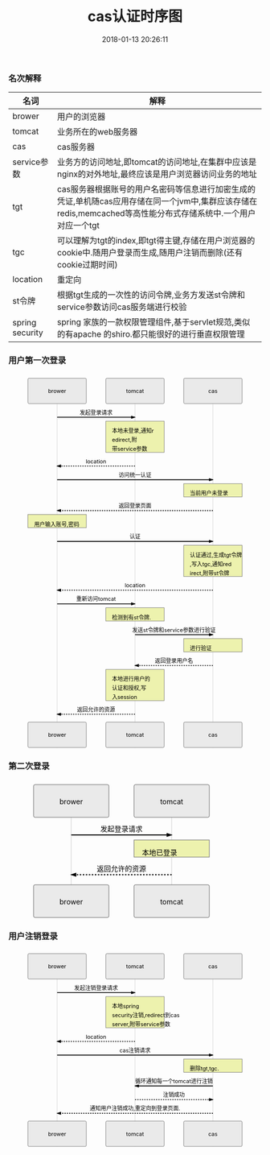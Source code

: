 ﻿---
layout: post
date: 2018-01-13 20:26:11
title: cas认证时序图
keys: cas认证时序图
tags: cas
---

### 名次解释

|名词|解释|
--|--
brower|用户的浏览器|
tomcat|业务所在的web服务器|
cas|cas服务器|
service参数|业务方的访问地址,即tomcat的访问地址,在集群中应该是nginx的对外地址,最终应该是用户浏览器访问业务的地址|
tgt|cas服务器根据账号的用户名密码等信息进行加密生成的凭证,单机随cas应用存储在同一个jvm中,集群应该存储在redis,memcached等高性能分布式存储系统中.一个用户对应一个tgt|
tgc|可以理解为tgt的index,即tgt得主键,存储在用户浏览器的cookie中.随用户登录而生成,随用户注销而删除(还有cookie过期时间)
location|重定向|
st令牌|根据tgt生成的一次性的访问令牌,业务方发送st令牌和service参数访问cas服务端进行校验|
spring security|spring 家族的一款权限管理组件,基于servlet规范,类似的有apache 的shiro.都只能很好的进行垂直权限管理|

<h3 id="用户第一次登录">用户第一次登录</h3>
<div class="mermaid"><svg xmlns="http://www.w3.org/2000/svg" id="mermaid-svg-4ZI7kiYi3OFVq8hP" height="100%" width="100%" style="max-width:650px;" viewBox="-50 -10 650 957"><g></g><g><line id="actor110" x1="75" y1="5" x2="75" y2="946" class="actor-line" stroke-width="0.5px" stroke="#999"></line><rect x="0" y="0" fill="#eaeaea" stroke="#666" width="150" height="65" rx="3" ry="3" class="actor"></rect><text x="75" y="32.5" style="text-anchor: middle;" dominant-baseline="central" alignment-baseline="central" class="actor"><tspan x="75" dy="0">brower</tspan></text></g><g><line id="actor111" x1="275" y1="5" x2="275" y2="946" class="actor-line" stroke-width="0.5px" stroke="#999"></line><rect x="200" y="0" fill="#eaeaea" stroke="#666" width="150" height="65" rx="3" ry="3" class="actor"></rect><text x="275" y="32.5" style="text-anchor: middle;" dominant-baseline="central" alignment-baseline="central" class="actor"><tspan x="275" dy="0">tomcat</tspan></text></g><g><line id="actor112" x1="475" y1="5" x2="475" y2="946" class="actor-line" stroke-width="0.5px" stroke="#999"></line><rect x="400" y="0" fill="#eaeaea" stroke="#666" width="150" height="65" rx="3" ry="3" class="actor"></rect><text x="475" y="32.5" style="text-anchor: middle;" dominant-baseline="central" alignment-baseline="central" class="actor"><tspan x="475" dy="0">cas</tspan></text></g><defs><marker id="arrowhead" refX="5" refY="2" markerWidth="6" markerHeight="4" orient="auto"><path d="M 0,0 V 4 L6,2 Z"></path></marker></defs><defs><marker id="crosshead" markerWidth="15" markerHeight="8" orient="auto" refX="16" refY="4"><path fill="black" stroke="#000000" stroke-width="1px" d="M 9,2 V 6 L16,4 Z" style="stroke-dasharray: 0, 0;"></path><path fill="none" stroke="#000000" stroke-width="1px" d="M 0,1 L 6,7 M 6,1 L 0,7" style="stroke-dasharray: 0, 0;"></path></marker></defs><g><text x="175" y="93" class="messageText" style="text-anchor: middle;">发起登录请求</text><line x1="75" y1="100" x2="275" y2="100" class="messageLine0" stroke-width="2" stroke="black" marker-end="url(#arrowhead)" style="fill: none;"></line></g><g><rect x="200" y="110" fill="#EDF2AE" stroke="#666" width="150" height="80" rx="0" ry="0" class="note"></rect><text x="216" y="140" fill="black" class="noteText"><tspan x="216">本地未登录,通知r</tspan><tspan dy="23" x="216">edirect,附</tspan><tspan dy="23" x="216">带service参数</tspan></text></g><g><text x="175" y="218" class="messageText" style="text-anchor: middle;">location</text><line x1="275" y1="225" x2="75" y2="225" class="messageLine1" stroke-width="2" stroke="black" marker-end="url(#arrowhead)" style="stroke-dasharray: 3, 3; fill: none;"></line></g><g><text x="275" y="253" class="messageText" style="text-anchor: middle;">访问统一认证</text><line x1="75" y1="260" x2="475" y2="260" class="messageLine0" stroke-width="2" stroke="black" marker-end="url(#arrowhead)" style="fill: none;"></line></g><g><rect x="400" y="270" fill="#EDF2AE" stroke="#666" width="150" height="34" rx="0" ry="0" class="note"></rect><text x="416" y="300" fill="black" class="noteText"><tspan x="416" fill="black">当前用户未登录</tspan></text></g><g><text x="275" y="332" class="messageText" style="text-anchor: middle;">返回登录页面</text><line x1="475" y1="339" x2="75" y2="339" class="messageLine1" stroke-width="2" stroke="black" marker-end="url(#arrowhead)" style="stroke-dasharray: 3, 3; fill: none;"></line></g><g><rect x="0" y="349" fill="#EDF2AE" stroke="#666" width="150" height="34" rx="0" ry="0" class="note"></rect><text x="16" y="379" fill="black" class="noteText"><tspan x="16" fill="black">用户输入账号,密码</tspan></text></g><g><text x="275" y="411" class="messageText" style="text-anchor: middle;">认证</text><line x1="75" y1="418" x2="475" y2="418" class="messageLine0" stroke-width="2" stroke="black" marker-end="url(#arrowhead)" style="fill: none;"></line></g><g><rect x="400" y="428" fill="#EDF2AE" stroke="#666" width="150" height="80" rx="0" ry="0" class="note"></rect><text x="416" y="458" fill="black" class="noteText"><tspan x="416">认证通过,生成tgt令牌</tspan><tspan dy="23" x="416">,写入tgc,通知red</tspan><tspan dy="23" x="416">irect,附带st令牌</tspan></text></g><g><text x="275" y="536" class="messageText" style="text-anchor: middle;">location</text><line x1="475" y1="543" x2="75" y2="543" class="messageLine1" stroke-width="2" stroke="black" marker-end="url(#arrowhead)" style="stroke-dasharray: 3, 3; fill: none;"></line></g><g><text x="175" y="571" class="messageText" style="text-anchor: middle;">重新访问tomcat</text><line x1="75" y1="578" x2="275" y2="578" class="messageLine0" stroke-width="2" stroke="black" marker-end="url(#arrowhead)" style="fill: none;"></line></g><g><rect x="200" y="588" fill="#EDF2AE" stroke="#666" width="150" height="34" rx="0" ry="0" class="note"></rect><text x="216" y="618" fill="black" class="noteText"><tspan x="216" fill="black">检测到有st令牌.</tspan></text></g><g><text x="375" y="650" class="messageText" style="text-anchor: middle;">发送st令牌和service参数进行验证</text><line x1="275" y1="657" x2="475" y2="657" class="messageLine0" stroke-width="2" stroke="black" marker-end="url(#arrowhead)" style="fill: none;"></line></g><g><rect x="400" y="667" fill="#EDF2AE" stroke="#666" width="150" height="34" rx="0" ry="0" class="note"></rect><text x="416" y="697" fill="black" class="noteText"><tspan x="416" fill="black">进行验证</tspan></text></g><g><text x="375" y="729" class="messageText" style="text-anchor: middle;">返回登录用户名</text><line x1="475" y1="736" x2="275" y2="736" class="messageLine1" stroke-width="2" stroke="black" marker-end="url(#arrowhead)" style="stroke-dasharray: 3, 3; fill: none;"></line></g><g><rect x="200" y="746" fill="#EDF2AE" stroke="#666" width="150" height="80" rx="0" ry="0" class="note"></rect><text x="216" y="776" fill="black" class="noteText"><tspan x="216">本地进行用户的</tspan><tspan dy="23" x="216">认证和授权,写</tspan><tspan dy="23" x="216">入session</tspan></text></g><g><text x="175" y="854" class="messageText" style="text-anchor: middle;">返回允许的资源</text><line x1="275" y1="861" x2="75" y2="861" class="messageLine1" stroke-width="2" stroke="black" marker-end="url(#arrowhead)" style="stroke-dasharray: 3, 3; fill: none;"></line></g><g><rect x="0" y="881" fill="#eaeaea" stroke="#666" width="150" height="65" rx="3" ry="3" class="actor"></rect><text x="75" y="913.5" style="text-anchor: middle;" dominant-baseline="central" alignment-baseline="central" class="actor"><tspan x="75" dy="0">brower</tspan></text></g><g><rect x="200" y="881" fill="#eaeaea" stroke="#666" width="150" height="65" rx="3" ry="3" class="actor"></rect><text x="275" y="913.5" style="text-anchor: middle;" dominant-baseline="central" alignment-baseline="central" class="actor"><tspan x="275" dy="0">tomcat</tspan></text></g><g><rect x="400" y="881" fill="#eaeaea" stroke="#666" width="150" height="65" rx="3" ry="3" class="actor"></rect><text x="475" y="913.5" style="text-anchor: middle;" dominant-baseline="central" alignment-baseline="central" class="actor"><tspan x="475" dy="0">cas</tspan></text></g></svg></div>
<h3 id="第二次登录">第二次登录</h3>
<div class="mermaid"><svg xmlns="http://www.w3.org/2000/svg" id="mermaid-svg-QCILH6jeTMjIvXH4" height="100%" width="100%" style="max-width:450px;" viewBox="-50 -10 450 275"><g></g><g><line id="actor113" x1="75" y1="5" x2="75" y2="264" class="actor-line" stroke-width="0.5px" stroke="#999"></line><rect x="0" y="0" fill="#eaeaea" stroke="#666" width="150" height="65" rx="3" ry="3" class="actor"></rect><text x="75" y="32.5" style="text-anchor: middle;" dominant-baseline="central" alignment-baseline="central" class="actor"><tspan x="75" dy="0">brower</tspan></text></g><g><line id="actor114" x1="275" y1="5" x2="275" y2="264" class="actor-line" stroke-width="0.5px" stroke="#999"></line><rect x="200" y="0" fill="#eaeaea" stroke="#666" width="150" height="65" rx="3" ry="3" class="actor"></rect><text x="275" y="32.5" style="text-anchor: middle;" dominant-baseline="central" alignment-baseline="central" class="actor"><tspan x="275" dy="0">tomcat</tspan></text></g><defs><marker id="arrowhead" refX="5" refY="2" markerWidth="6" markerHeight="4" orient="auto"><path d="M 0,0 V 4 L6,2 Z"></path></marker></defs><defs><marker id="crosshead" markerWidth="15" markerHeight="8" orient="auto" refX="16" refY="4"><path fill="black" stroke="#000000" stroke-width="1px" d="M 9,2 V 6 L16,4 Z" style="stroke-dasharray: 0, 0;"></path><path fill="none" stroke="#000000" stroke-width="1px" d="M 0,1 L 6,7 M 6,1 L 0,7" style="stroke-dasharray: 0, 0;"></path></marker></defs><g><text x="175" y="93" class="messageText" style="text-anchor: middle;">发起登录请求</text><line x1="75" y1="100" x2="275" y2="100" class="messageLine0" stroke-width="2" stroke="black" marker-end="url(#arrowhead)" style="fill: none;"></line></g><g><rect x="200" y="110" fill="#EDF2AE" stroke="#666" width="150" height="34" rx="0" ry="0" class="note"></rect><text x="216" y="140" fill="black" class="noteText"><tspan x="216" fill="black">本地已登录</tspan></text></g><g><text x="175" y="172" class="messageText" style="text-anchor: middle;">返回允许的资源</text><line x1="275" y1="179" x2="75" y2="179" class="messageLine1" stroke-width="2" stroke="black" marker-end="url(#arrowhead)" style="stroke-dasharray: 3, 3; fill: none;"></line></g><g><rect x="0" y="199" fill="#eaeaea" stroke="#666" width="150" height="65" rx="3" ry="3" class="actor"></rect><text x="75" y="231.5" style="text-anchor: middle;" dominant-baseline="central" alignment-baseline="central" class="actor"><tspan x="75" dy="0">brower</tspan></text></g><g><rect x="200" y="199" fill="#eaeaea" stroke="#666" width="150" height="65" rx="3" ry="3" class="actor"></rect><text x="275" y="231.5" style="text-anchor: middle;" dominant-baseline="central" alignment-baseline="central" class="actor"><tspan x="275" dy="0">tomcat</tspan></text></g></svg></div>
<h3 id="用户注销登录">用户注销登录</h3>
<div class="mermaid"><svg xmlns="http://www.w3.org/2000/svg" id="mermaid-svg-3QtWFyvH1AOaVEMI" height="100%" width="100%" style="max-width:650px;" viewBox="-50 -10 650 505"><g></g><g><line id="actor115" x1="75" y1="5" x2="75" y2="494" class="actor-line" stroke-width="0.5px" stroke="#999"></line><rect x="0" y="0" fill="#eaeaea" stroke="#666" width="150" height="65" rx="3" ry="3" class="actor"></rect><text x="75" y="32.5" style="text-anchor: middle;" dominant-baseline="central" alignment-baseline="central" class="actor"><tspan x="75" dy="0">brower</tspan></text></g><g><line id="actor116" x1="275" y1="5" x2="275" y2="494" class="actor-line" stroke-width="0.5px" stroke="#999"></line><rect x="200" y="0" fill="#eaeaea" stroke="#666" width="150" height="65" rx="3" ry="3" class="actor"></rect><text x="275" y="32.5" style="text-anchor: middle;" dominant-baseline="central" alignment-baseline="central" class="actor"><tspan x="275" dy="0">tomcat</tspan></text></g><g><line id="actor117" x1="475" y1="5" x2="475" y2="494" class="actor-line" stroke-width="0.5px" stroke="#999"></line><rect x="400" y="0" fill="#eaeaea" stroke="#666" width="150" height="65" rx="3" ry="3" class="actor"></rect><text x="475" y="32.5" style="text-anchor: middle;" dominant-baseline="central" alignment-baseline="central" class="actor"><tspan x="475" dy="0">cas</tspan></text></g><defs><marker id="arrowhead" refX="5" refY="2" markerWidth="6" markerHeight="4" orient="auto"><path d="M 0,0 V 4 L6,2 Z"></path></marker></defs><defs><marker id="crosshead" markerWidth="15" markerHeight="8" orient="auto" refX="16" refY="4"><path fill="black" stroke="#000000" stroke-width="1px" d="M 9,2 V 6 L16,4 Z" style="stroke-dasharray: 0, 0;"></path><path fill="none" stroke="#000000" stroke-width="1px" d="M 0,1 L 6,7 M 6,1 L 0,7" style="stroke-dasharray: 0, 0;"></path></marker></defs><g><text x="175" y="93" class="messageText" style="text-anchor: middle;">发起注销登录请求</text><line x1="75" y1="100" x2="275" y2="100" class="messageLine0" stroke-width="2" stroke="black" marker-end="url(#arrowhead)" style="fill: none;"></line></g><g><rect x="200" y="110" fill="#EDF2AE" stroke="#666" width="150" height="80" rx="0" ry="0" class="note"></rect><text x="216" y="140" fill="black" class="noteText"><tspan x="216">本地spring</tspan><tspan dy="23" x="216">security注销,redirect到cas</tspan><tspan dy="23" x="216">server,附带service参数</tspan></text></g><g><text x="175" y="218" class="messageText" style="text-anchor: middle;">location</text><line x1="275" y1="225" x2="75" y2="225" class="messageLine1" stroke-width="2" stroke="black" marker-end="url(#arrowhead)" style="stroke-dasharray: 3, 3; fill: none;"></line></g><g><text x="275" y="253" class="messageText" style="text-anchor: middle;">cas注销请求</text><line x1="75" y1="260" x2="475" y2="260" class="messageLine0" stroke-width="2" stroke="black" marker-end="url(#arrowhead)" style="fill: none;"></line></g><g><rect x="400" y="270" fill="#EDF2AE" stroke="#666" width="150" height="34" rx="0" ry="0" class="note"></rect><text x="416" y="300" fill="black" class="noteText"><tspan x="416" fill="black">删除tgt,tgc.</tspan></text></g><g><text x="375" y="332" class="messageText" style="text-anchor: middle;">循环通知每一个tomcat进行注销</text><line x1="475" y1="339" x2="275" y2="339" class="messageLine0" stroke-width="2" stroke="black" marker-end="url(#arrowhead)" style="fill: none;"></line></g><g><text x="375" y="367" class="messageText" style="text-anchor: middle;">注销成功</text><line x1="275" y1="374" x2="475" y2="374" class="messageLine1" stroke-width="2" stroke="black" marker-end="url(#arrowhead)" style="stroke-dasharray: 3, 3; fill: none;"></line></g><g><text x="275" y="402" class="messageText" style="text-anchor: middle;">通知用户注销成功,重定向到登录页面.</text><line x1="475" y1="409" x2="75" y2="409" class="messageLine1" stroke-width="2" stroke="black" marker-end="url(#arrowhead)" style="stroke-dasharray: 3, 3; fill: none;"></line></g><g><rect x="0" y="429" fill="#eaeaea" stroke="#666" width="150" height="65" rx="3" ry="3" class="actor"></rect><text x="75" y="461.5" style="text-anchor: middle;" dominant-baseline="central" alignment-baseline="central" class="actor"><tspan x="75" dy="0">brower</tspan></text></g><g><rect x="200" y="429" fill="#eaeaea" stroke="#666" width="150" height="65" rx="3" ry="3" class="actor"></rect><text x="275" y="461.5" style="text-anchor: middle;" dominant-baseline="central" alignment-baseline="central" class="actor"><tspan x="275" dy="0">tomcat</tspan></text></g><g><rect x="400" y="429" fill="#eaeaea" stroke="#666" width="150" height="65" rx="3" ry="3" class="actor"></rect><text x="475" y="461.5" style="text-anchor: middle;" dominant-baseline="central" alignment-baseline="central" class="actor"><tspan x="475" dy="0">cas</tspan></text></g></svg></div>

